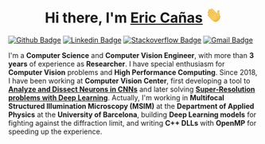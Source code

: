 <h1 align="center">Hi there, I'm <a href="https://github.com/Eric-Canas/" target="_blank">Eric Cañas</a> <img
src="https://raw.githubusercontent.com/ABSphreak/ABSphreak/master/gifs/Hi.gif" height="32" /></h1>
</h1>

[![Github Badge](https://img.shields.io/badge/-Github-black?style=flat-square&logo=github)](https://github.com/Eric-Canas/) 
[![Linkedin Badge](https://img.shields.io/badge/-LinkedIn-blue?style=flat-square&logo=Linkedin&logoColor=white)](https://www.linkedin.com/in/eric-canas/)
[![Stackoverflow Badge](https://img.shields.io/badge/-Stack%20overflow-FE7A16?style=flat-square&logo=stack-overflow&logoColor=white)](https://stackoverflow.com/users/story/13942832)
[![Gmail Badge](https://img.shields.io/badge/-Gmail-d14836?style=flat-square&logo=Gmail&logoColor=white)](mailto:elcorreodeharu@gmail.com)

I'm a **Computer Science** and **Computer Vision Engineer**, with more than **3 years** of experience as **Researcher**. I have special enthusiasm for **Computer Vision** problems and **High Performance Computing**.
Since 2018, I have been working at **Computer Vision Center**, first developing a tool to <a href="https://drive.google.com/file/d/1AAhG9Kb59VKIgHowP4znPeQgBLi8-ejE/view?usp=sharing">**Analyze and Dissect Neurons in CNNs**</a> and later solving <a href="https://drive.google.com/file/d/1vrb50XJmlDDh7UJhj8GAXQNfNu0-TDOT/view?usp=sharing">**Super-Resolution problems with Deep Learning**</a>.
Actually, I'm working in **Multifocal Structured Illumination Microscopy (MSIM)** at the **Department of Applied Physics** at the **University of Barcelona**, building **Deep Learning models** for fighting against the diffraction limit, and writing **C++ DLLs** with **OpenMP** for speeding up the experience.
